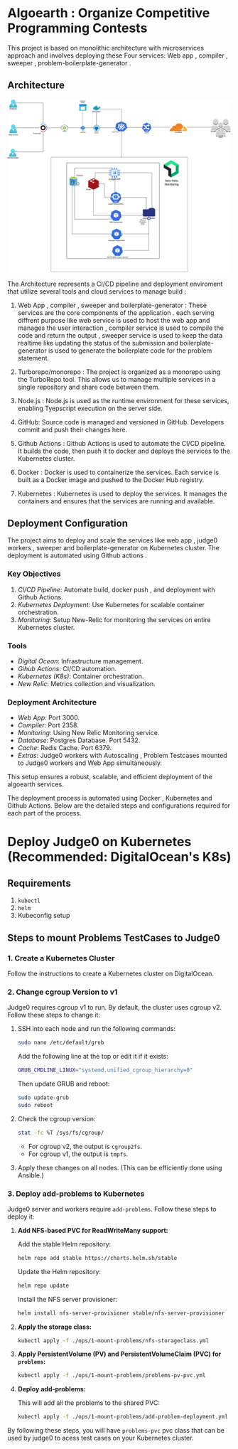 # Algoearth : Organize Competitive Programming Contests

This project is based on monolithic architecture with microservices approach and  involves deploying these Four services:  Web app , compiler , sweeper , problem-boilerplate-generator .  

## Architecture

![Architecture](./architecture.png)

The Architecture represents a CI/CD pipeline and deployment enviroment that utilize several tools and cloud services to manage build : 

1. Web App , compiler  , sweeper and boilerplate-generator : These services are the core components of the application . each serving diffrent purpose like web service is used to host the web app and manages the user interaction , compiler service is used to compile the code and return the output , sweeper service is used to keep the data realtime like updating the status of the submission and boilerplate-generator is used to generate the boilerplate code for the problem statement.

2. Turborepo/monorepo : The project is organized as a monorepo using the TurboRepo tool. This allows us to manage multiple services in a single repository and share code between them.

3. Node.js : Node.js is used as the runtime environment for these services, enabling Tyepscript execution on the server side.

4. GitHub: Source code is managed and versioned in GitHub. Developers commit and push their changes here.

5. Github Actions : Github Actions is used to automate the CI/CD pipeline. It builds the code, then push it to docker and deploys the services to the Kubernetes cluster.

6. Docker : Docker is used to containerize the services. Each service is built as a Docker image and pushed to the Docker Hub registry.

7. Kubernetes : Kubernetes is used to deploy the services. It manages the containers and ensures that the services are running and available.


## Deployment Configuration

The project aims to deploy and scale the services like web app , judge0 workers , sweeper and boilerplate-generator on Kubernetes cluster. The deployment is automated using Github actions .

### Key Objectives

1. *CI/CD Pipeline*: Automate build, docker push ,  and deployment with Github Actions.
2. *Kubernetes Deployment*: Use Kubernetes for scalable container orchestration.
3. *Monitoring*: Setup New-Relic for monitoring the services on entire Kubernetes cluster.

### Tools

- *Digital Ocean*: Infrastructure management.
- *Gihub Actions*: CI/CD automation.
- *Kubernetes (K8s)*: Container orchestration.
- *New Relic*: Metrics collection and visualization.

### Deployment Architecture

- *Web App*: Port 3000.
- *Compiler*: Port 2358.
- *Monitoring*: Using New Relic Monitoring service.
- *Database*: Postgres Database. Port 5432.
- *Cache*: Redis Cache. Port 6379.
- *Extras*: Judge0 workers with Autoscaling , Problem Testcases mounted to Judge0 workers and Web App simultaneously.

This setup ensures a robust, scalable, and efficient deployment of the algoearth services.

The deployment process is automated using Docker , Kubernetes and Github Actions. Below are the detailed steps and configurations required for each part of the process.


# Deploy Judge0 on Kubernetes (Recommended: DigitalOcean's K8s)

## Requirements
1. `kubectl`
2. `helm`
3. Kubeconfig setup

## Steps to mount Problems TestCases to  Judge0

### 1. Create a Kubernetes Cluster

Follow the instructions to create a Kubernetes cluster on DigitalOcean.

### 2. Change cgroup Version to v1

Judge0 requires cgroup v1 to run. By default, the cluster uses cgroup v2. Follow these steps to change it:

1. SSH into each node and run the following commands:

    ```sh
    sudo nano /etc/default/grub
    ```

    Add the following line at the top or edit it if it exists:

    ```sh
    GRUB_CMDLINE_LINUX="systemd.unified_cgroup_hierarchy=0"
    ```

    Then update GRUB and reboot:

    ```sh
    sudo update-grub
    sudo reboot
    ```

2. Check the cgroup version:

    ```sh
    stat -fc %T /sys/fs/cgroup/
    ```

    - For cgroup v2, the output is `cgroup2fs`.
    - For cgroup v1, the output is `tmpfs`.

3. Apply these changes on all nodes. (This can be efficiently done using Ansible.)

### 3. Deploy add-problems to Kubernetes

Judge0 server and workers require `add-problems`. Follow these steps to deploy it:

1. **Add NFS-based PVC for ReadWriteMany support:**

    Add the stable Helm repository:

    ```sh
    helm repo add stable https://charts.helm.sh/stable
    ```

    Update the Helm repository:

    ```sh
    helm repo update
    ```

    Install the NFS server provisioner:

    ```sh
    helm install nfs-server-provisioner stable/nfs-server-provisioner
    ```

2. **Apply the storage class:**

    ```sh
    kubectl apply -f ./ops/1-mount-problems/nfs-storageclass.yml
    ```

3. **Apply PersistentVolume (PV) and PersistentVolumeClaim (PVC) for `problems`:**

    ```sh
    kubectl apply -f ./ops/1-mount-problems/problems-pv-pvc.yml
    ```

4. **Deploy add-problems:**

    This will add all the problems to the shared PVC:

    ```sh
    kubectl apply -f ./ops/1-mount-problems/add-problem-deployment.yml
    ```

By following these steps, you will have `problems-pvc` pvc class that can be used by judge0 to acess test cases on your Kubernetes cluster.
